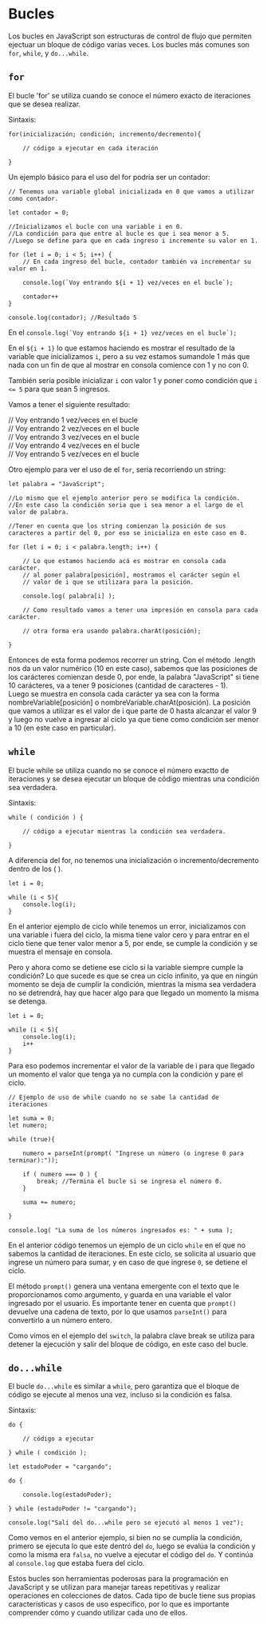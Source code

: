 # Bucles

Los bucles en JavaScript son estructuras de control de flujo que permiten ejectuar un bloque de código varias veces. Los bucles más comunes son `for`, `while`, y `do...while`. 

## `for`

El bucle 'for' se utiliza cuando se conoce el número exacto de iteraciones que se desea realizar.

Sintaxis:

```
for(inicialización; condición; incremento/decremento){

    // código a ejecutar en cada iteración

}
```

Un ejemplo básico para el uso del for podría ser un contador:

```
// Tenemos una variable global inicializada en 0 que vamos a utilizar como contador.

let contador = 0;

//Inicializamos el bucle con una variable i en 0.
//La condición para que entre al bucle es que i sea menor a 5.
//Luego se define para que en cada ingreso i incremente su valor en 1.

for (let i = 0; i < 5; i++) {
    // En cada ingreso del bucle, contador también va incrementar su valor en 1.

    console.log(`Voy entrando ${i + 1} vez/veces en el bucle`);

    contador++
}

console.log(contador); //Resultado 5
```

En el ``console.log(`Voy entrando ${i + 1} vez/veces en el bucle`);``  

En el `${i + 1}` lo que estamos haciendo es mostrar el resultado de la variable que inicializamos `i`, pero a su vez estamos sumandole 1 más que nada con un fin de que al mostrar en consola comience con 1 y no con 0.

También sería posible inicializar `i` con valor 1 y poner como condición que `i <= 5` para que sean 5 ingresos.


Vamos a tener el siguiente resultado:

// Voy entrando 1 vez/veces en el bucle  
// Voy entrando 2 vez/veces en el bucle  
// Voy entrando 3 vez/veces en el bucle  
// Voy entrando 4 vez/veces en el bucle  
// Voy entrando 5 vez/veces en el bucle  

Otro ejemplo para ver el uso de el `for`, sería recorriendo un string:

```
let palabra = "JavaScript";

//Lo mismo que el ejemplo anterior pero se modifica la condición.
//En este caso la condición seria que i sea menor a el largo de el valor de palabra.

//Tener en cuenta que los string comienzan la posición de sus caracteres a partir del 0, por eso se inicializa en este caso en 0.

for (let i = 0; i < palabra.length; i++) {
    
    // Lo que estamos haciendo acá es mostrar en consola cada carácter.
    // al poner palabra[posición], mostramos el carácter según el 
    // valor de i que se utilizara para la posición. 

    console.log( palabra[i] );

    // Como resultado vamos a tener una impresión en consola para cada carácter.

    // otra forma era usando palabra.charAt(posición);

}

```

Entonces de esta forma podemos recorrer un string. Con el método .length nos da un valor numérico (10 en este caso), sabemos que las posiciones de los carácteres comienzan desde 0, por ende, la palabra "JavaScript" si tiene 10 carácteres, va a tener 9 posiciones (cantidad de caracteres - 1).  
Luego se muestra en consola cada carácter ya sea con la forma nombreVariable\[posición\] o nombreVariable.charAt(posición). La posición que vamos a utilizar es el valor de i que parte de 0 hasta alcanzar el valor 9 y luego no vuelve a ingresar al ciclo ya que tiene como condición ser menor a 10 (en este caso en particular).


## `while`

El bucle while se utiliza cuando no se conoce el número exactto de iteraciones y se desea ejecutar un bloque de código mientras una condición sea verdadera.

Sintaxis:

```
while ( condición ) {

    // código a ejecutar mientras la condición sea verdadera.

}
```

A diferencia del for, no tenemos una inicialización o incremento/decremento dentro de los ( ).

```
let i = 0;

while (i < 5){
    console.log(i);
}
```

En el anterior ejemplo de ciclo while tenemos un error, inicializamos con una variable i fuera del ciclo, la misma tiene valor cero y para entrar en el ciclo tiene que tener valor menor a 5, por ende, se cumple la condición y se muestra el mensaje en consola.

Pero y ahora como se detiene ese ciclo si la variable siempre cumple la condición? Lo que sucede es que se crea un ciclo infinito, ya que en ningún momento se deja de cumplir la condición, mientras la misma sea verdadera no se detrendrá, hay que hacer algo para que llegado un momento la misma se detenga.

```
let i = 0;

while (i < 5){
    console.log(i);
    i++
}
```

Para eso podemos incrementar el valor de la variable de i para que llegado un momento el valor que tenga ya no cumpla con la condición y pare el ciclo.

```
// Ejemplo de uso de while cuando no se sabe la cantidad de iteraciones

let suma = 0;
let numero;

while (true){

    numero = parseInt(prompt( "Ingrese un número (o ingrese 0 para terminar):"));

    if ( numero === 0 ) {
        break; //Termina el bucle si se ingresa el número 0.
    }

    suma += numero;

}

console.log( "La suma de los números ingresados es: " + suma );
```

En el anterior código tenemos un ejemplo de un ciclo `while` en el que no sabemos la cantidad de iteraciones. En este ciclo, se solicita al usuario que ingrese un número para sumar, y en caso de que ingrese `0`, se detiene el ciclo.

El método `prompt()` genera una ventana emergente con el texto que le proporcionamos como argumento, y guarda en una variable el valor ingresado por el usuario. Es importante tener en cuenta que `prompt()` devuelve una cadena de texto, por lo que usamos `parseInt()` para convertirlo a un número entero.

Como vimos en el ejemplo del `switch`, la palabra clave break se utiliza para detener la ejecución y salir del bloque de código, en este caso del bucle.


## `do...while`

El bucle `do...while` es similar a `while`, pero garantiza que el bloque de código se ejecute al menos una vez, incluso si la condición es falsa.

Sintaxis:

```
do {

    // código a ejecutar
    
} while ( condición );
```

```
let estadoPoder = "cargando";

do {

    console.log(estadoPoder);

} while (estadoPoder != "cargando");

console.log("Salí del do...while pero se ejecutó al menos 1 vez");
```

Como vemos en el anterior ejemplo, si bien no se cumplía la condición, primero se ejecuta lo que este dentró del `do`, luego se evalúa la condición y como la misma era `falsa`, no vuelve a ejecutar el código del `do`. Y continúa al `console.log` que estaba fuera del ciclo.

Estos bucles son herramientas poderosas para la programación en JavaScript y se utilizan para manejar tareas repetitivas y realizar operaciones en colecciones de datos. Cada tipo de bucle tiene sus propias características y casos de uso específico, por lo que es importante comprender cómo y cuando utilizar cada uno de ellos.